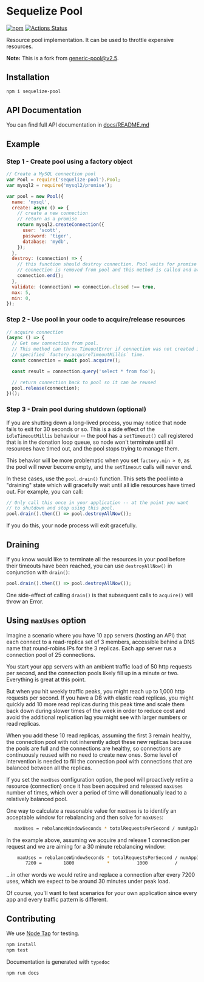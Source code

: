 # Sequelize Pool

[![npm](https://img.shields.io/npm/v/sequelize-pool.svg?style=flat-square)](https://www.npmjs.com/package/sequelize-pool)
[![Actions Status](https://github.com/sequelize/sequelize-pool/workflows/CI/badge.svg)](https://github.com/sequelize/sequelize-pool/actions)

Resource pool implementation. It can be used to throttle expensive resources.

**Note:**
This is a fork from [generic-pool@v2.5](https://github.com/coopernurse/node-pool/tree/v2.5).

## Installation

```sh
npm i sequelize-pool
```

## API Documentation

You can find full API documentation in [docs/README.md](docs/README.md)

## Example

### Step 1 - Create pool using a factory object

```js
// Create a MySQL connection pool
var Pool = require('sequelize-pool').Pool;
var mysql2 = require('mysql2/promise');

var pool = new Pool({
  name: 'mysql',
  create: async () => {
    // create a new connection
    // return as a promise
    return mysql2.createConnection({
      user: 'scott',
      password: 'tiger',
      database: 'mydb',
    });
  },
  destroy: (connection) => {
    // this function should destroy connection. Pool waits for promise (if returned).
    // connection is removed from pool and this method is called and awaited for.
    connection.end();
  },
  validate: (connection) => connection.closed !== true,
  max: 5,
  min: 0,
});
```

### Step 2 - Use pool in your code to acquire/release resources

```js
// acquire connection
(async () => {
  // Get new connection from pool.
  // This method can throw TimeoutError if connection was not created in
  // specified `factory.acquireTimeoutMillis` time.
  const connection = await pool.acquire();

  const result = connection.query('select * from foo');

  // return connection back to pool so it can be reused
  pool.release(connection);
})();
```

### Step 3 - Drain pool during shutdown (optional)

If you are shutting down a long-lived process, you may notice
that node fails to exit for 30 seconds or so. This is a side
effect of the `idleTimeoutMillis` behaviour -- the pool has a
`setTimeout()` call registered that is in the donation loop queue, so
node won't terminate until all resources have timed out, and the pool
stops trying to manage them.

This behavior will be more problematic when you set `factory.min > 0`,
as the pool will never become empty, and the `setTimeout` calls will
never end.

In these cases, use the `pool.drain()` function. This sets the pool
into a "draining" state which will gracefully wait until all
idle resources have timed out. For example, you can call:

```js
// Only call this once in your application -- at the point you want
// to shutdown and stop using this pool.
pool.drain().then(() => pool.destroyAllNow());
```

If you do this, your node process will exit gracefully.

## Draining

If you know would like to terminate all the resources in your pool before
their timeouts have been reached, you can use `destroyAllNow()` in conjunction
with `drain()`:

```js
pool.drain().then(() => pool.destroyAllNow());
```

One side-effect of calling `drain()` is that subsequent calls to `acquire()`
will throw an Error.

## Using `maxUses` option

Imagine a scenario where you have 10 app servers (hosting an API) that each connect to a read-replica set of 3 members, accessible behind a DNS name that round-robins IPs for the 3 replicas. Each app server rus a connection pool of 25 connections.

You start your app servers with an ambient traffic load of 50 http requests per second, and the connection pools likely fill up in a minute or two. Everything is great at this point.

But when you hit weekly traffic peaks, you might reach up to 1,000 http requests per second. If you have a DB with elastic read replicas, you might quickly add 10 more read replicas during this peak time and scale them back down during slower times of the week in order to reduce cost and avoid the additional replication lag you might see with larger numbers or read replicas.

When you add these 10 read replicas, assuming the first 3 remain healthy, the connection pool with not inherently adopt these new replicas because the pools are full and the connections are healthy, so connections are continuously reused with no need to create new ones. Some level of intervention is needed to fill the connection pool with connections that are balanced between all the replicas.

If you set the `maxUses` configuration option, the pool will proactively retire a resource (connection) once it has been acquired and released `maxUses` number of times, which over a period of time will donationually lead to a relatively balanced pool.

One way to calculate a reasonable value for `maxUses` is to identify an acceptable window for rebalancing and then solve for `maxUses`:

```sh
   maxUses = rebalanceWindowSeconds * totalRequestsPerSecond / numAppInstances / poolSize
```

In the example above, assuming we acquire and release 1 connection per request and we are aiming for a 30 minute rebalancing window:

```sh
    maxUses = rebalanceWindowSeconds * totalRequestsPerSecond / numAppInstances / poolSize
       7200 =        1800            *          1000          /        10       /    25
```

...in other words we would retire and replace a connection after every 7200 uses, which we expect to be around 30 minutes under peak load.

Of course, you'll want to test scenarios for your own application since every app and every traffic pattern is different.

## Contributing

We use [Node Tap](https://node-tap.org/) for testing.

```sh
npm install
npm test
```

Documentation is generated with `typedoc`

```sh
npm run docs
```
